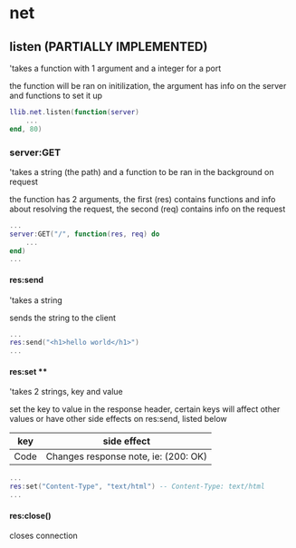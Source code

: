# net

## listen (PARTIALLY IMPLEMENTED)

'takes a function with 1 argument and a integer for a port

the function will be ran on initilization, the argument has info on the server and functions to set it up

```lua
llib.net.listen(function(server)
    ...
end, 80)
```

### server:GET

'takes a string (the path) and a function to be ran in the background on request

the function has 2 arguments, the first (res) contains functions and info about resolving the request,
the second (req) contains info on the request

```lua
...
server:GET("/", function(res, req) do
    ...
end)
...
```

#### res:send

'takes a string 

sends the string to the client

```lua
...
res:send("<h1>hello world</h1>")
...
```

#### res:set **

'takes 2 strings, key and value

set the key to value in the response header, certain keys will affect other values or have other side effects on res:send, listed below

|key|side effect|
|--|--|
|Code|Changes response note, ie: (200: OK)|


```lua
...
res:set("Content-Type", "text/html") -- Content-Type: text/html
...
```

#### res:close()

closes connection

